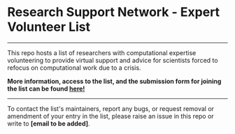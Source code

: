 # Research Support Network - Expert Volunteer List

---

This repo hosts a list of researchers with computational expertise volunteering to provide virtual support and advice for scientists forced to refocus on computational work due to a crisis.

**More information, access to the list, and the submission form for joining the list can be found [here!](https://research-support-network.github.io/)**

---

To contact the list's maintainers, report any bugs, or request removal or amendment of your entry in the list, please raise an issue in this repo or write to **[email to be added]**.
